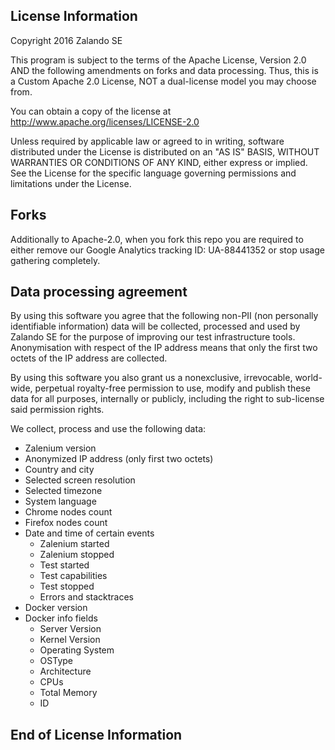 ## License Information
Copyright 2016 Zalando SE


This program is subject to the terms of the Apache License, Version 2.0 AND the following amendments on forks and data processing. Thus, this is a Custom Apache 2.0 License, NOT a dual-license model you may choose from.


You can obtain a copy of the license at http://www.apache.org/licenses/LICENSE-2.0


Unless required by applicable law or agreed to in writing, software distributed under the License is distributed on an "AS IS" BASIS, WITHOUT WARRANTIES OR CONDITIONS OF ANY KIND, either express or implied. See the License for the specific language governing permissions and limitations under the License.


## Forks
Additionally to Apache-2.0, when you fork this repo you are required to either remove our Google Analytics tracking ID: UA-88441352 or stop usage gathering completely. 


## Data processing agreement
By using this software you agree that the following non-PII (non personally identifiable information) data will be collected, processed and used by Zalando SE for the purpose of improving our test infrastructure tools. Anonymisation with respect of the IP address means that only the first two octets of the IP address are collected. 


By using this software you also grant us a nonexclusive, irrevocable, world-wide, perpetual royalty-free permission to use, modify and publish these data for all purposes, internally or publicly, including the right to sub-license said permission rights.


We collect, process and use the following data:
* Zalenium version
* Anonymized IP address (only first two octets)
* Country and city
* Selected screen resolution
* Selected timezone
* System language
* Chrome nodes count
* Firefox nodes count
* Date and time of certain events
  * Zalenium started
  * Zalenium stopped
  * Test started
  * Test capabilities
  * Test stopped
  * Errors and stacktraces
* Docker version
* Docker info fields
  * Server Version
  * Kernel Version
  * Operating System
  * OSType
  * Architecture
  * CPUs
  * Total Memory
  * ID

## End of License Information
